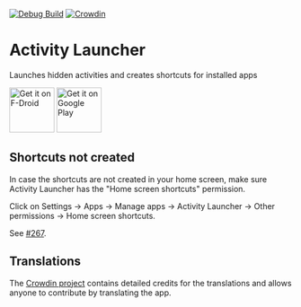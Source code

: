 [![Debug Build](https://github.com/butzist/ActivityLauncher/actions/workflows/android-master.yml/badge.svg)](https://github.com/butzist/ActivityLauncher/actions/workflows/android-master.yml)
[![Crowdin](https://badges.crowdin.net/activitylauncher/localized.svg)](https://crowdin.com/project/activitylauncher)

# Activity Launcher

Launches hidden activities and creates shortcuts for installed apps

<a href="https://f-droid.org/packages/de.szalkowski.activitylauncher/" target="_blank">
<img src="https://f-droid.org/badge/get-it-on.png" alt="Get it on F-Droid" height="80"/></a>
<a href="https://play.google.com/store/apps/details?id=de.szalkowski.activitylauncher.pro" target="_blank">
<img src="https://play.google.com/intl/en_us/badges/images/generic/en-play-badge.png" alt="Get it on Google Play" height="80"/></a>

## Shortcuts not created

In case the shortcuts are not created in your home screen, make sure Activity Launcher has the "Home screen shortcuts" permission.

Click on Settings -> Apps -> Manage apps -> Activity Launcher -> Other permissions -> Home screen shortcuts.

See [#267](https://github.com/butzist/ActivityLauncher/issues/267).

## Translations

The [Crowdin project](https://crowdin.com/project/ActivityLauncher) contains
detailed credits for the translations and allows anyone to contribute by
translating the app.
